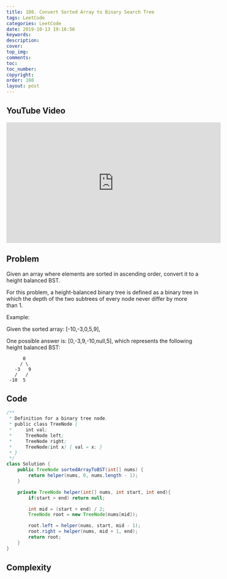 ```yaml
---
title: 108. Convert Sorted Array to Binary Search Tree
tags: LeetCode
categories: LeetCode
date: 2019-10-13 19:16:56
keywords:
description:
cover:
top_img:
comments:
toc:
toc_number:
copyright:
order: 108
layout: post
---
```


## YouTube Video

<iframe width="560" height="315" src="https://www.youtube.com/embed/Dqn_y6vkoIg" frameborder="0" allow="accelerometer; autoplay; encrypted-media; gyroscope; picture-in-picture" allowfullscreen></iframe>

## Problem

Given an array where elements are sorted in ascending order, convert it to a height balanced BST.

For this problem, a height-balanced binary tree is defined as a binary tree in which the depth of the two subtrees of every node never differ by more than 1.

Example:

Given the sorted array: [-10,-3,0,5,9],

One possible answer is: [0,-3,9,-10,null,5], which represents the following height balanced BST:

```
      0
     / \
   -3   9
   /   /
 -10  5
```

## Code

```java
/**
 * Definition for a binary tree node.
 * public class TreeNode {
 *     int val;
 *     TreeNode left;
 *     TreeNode right;
 *     TreeNode(int x) { val = x; }
 * }
 */
class Solution {
    public TreeNode sortedArrayToBST(int[] nums) {
        return helper(nums, 0, nums.length - 1);
    }

    private TreeNode helper(int[] nums, int start, int end){
        if(start > end) return null;

        int mid = (start + end) / 2;
        TreeNode root = new TreeNode(nums[mid]);

        root.left = helper(nums, start, mid - 1);
        root.right = helper(nums, mid + 1, end);
        return root;
    }
}
```

## Complexity
